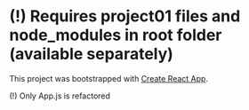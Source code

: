 # (!) Requires project01 files and node_modules in root folder (available separately)

This project was bootstrapped with [Create React App](https://github.com/facebook/create-react-app).

(!) Only App.js is refactored
